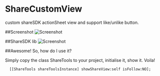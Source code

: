 ShareCustomView
===============

custom shareSDK actionSheet view  and support like/unlike button.


##Screenshot
![Screenshot](https://raw.github.com/79144876/ShareCustomView/master/screenshot.png)


##ShareSDK lib
![Screenshot](https://raw.github.com/79144876/ShareCustomView/master/shareSDKSupport.jpg)


##Awesome! So, how do I use it?

Simply copy the class ShareTools to your project, initialise it, show it. Voila!

```
  [[ShareTools shareToolsInstance] showShareView:self isFollow:NO];
```